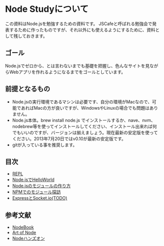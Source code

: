 Node Studyについて
=================

この資料はNode.jsを勉強するための資料です。
JSCafeと呼ばれる勉強会で発表するために作ったものですが、それ以外にも使えるようにするために、資料として残しておきます。

ゴール
-----------------

Node.jsでゼロから、とは言わないまでも基礎を把握し、色んなサイトを見ながらWebアプリを作れるようになるまでをゴールとしています。

前提となるもの
-----------------

- Node.jsの実行環境であるマシンは必要です、自分の環境がMacなので、可能であればMacの方が良いですが、WindowsやLinuxの場合でも問題はありません。
- Node.js本体。brew install node.js でインストールするか、nave、nvm、nodebrew等を使ってインストールしてください、インストール出来れば何でもいいのですが、バージョンは揃えましょう。現在最新の安定版を使ってください。2013年7月20日ではv0.10が最新の安定版です。
- gitが入っている事を推奨します。

目次
-----------------

- [REPL](/001_use_REPL)
- [Node.jsでHelloWorld](/002_helloworld)
- [Node.jsのモジュールの作り方](/003_module)
- [NPMでのモジュール探訪](/004_npm)
- [ExpressとSocket.io(TODO)](/)

参考文献
-----------------

- [NodeBook](http://nodebook.lexogram.com:5555/tutorials/simpleServer/tutorial/)
- [Art of Node](https://github.com/maxogden/art-of-node)
- [Nodeハンズオン](http://dl.dropboxusercontent.com/u/219436/node.js/handson/build/html/index.html)



